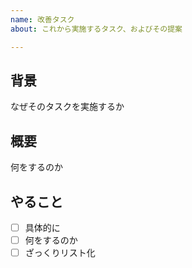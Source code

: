 ```yaml
---
name: 改善タスク
about: これから実施するタスク、およびその提案

---
```


## 背景

なぜそのタスクを実施するか

## 概要

何をするのか

## やること

- [ ] 具体的に
- [ ] 何をするのか
- [ ] ざっくりリスト化
